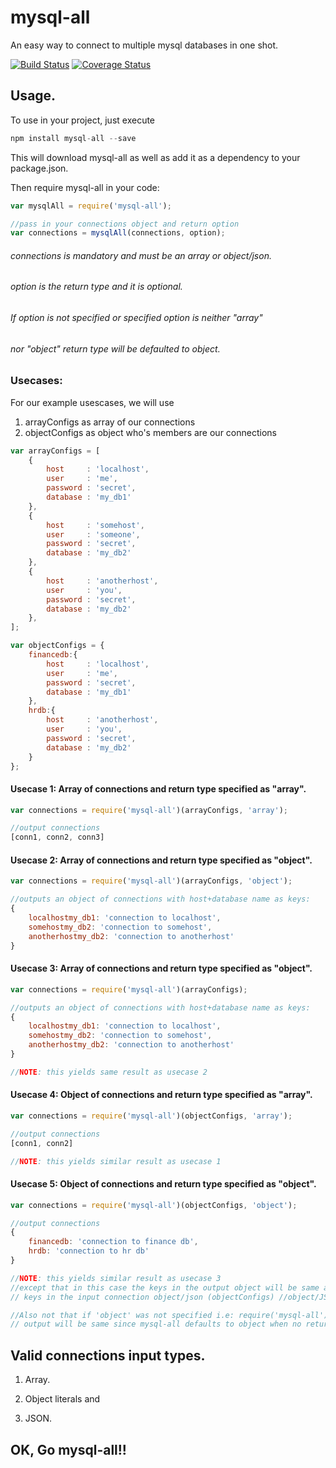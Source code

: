 # mysql-all

An easy way to connect to multiple mysql databases in one shot.

[![Build Status](https://travis-ci.org/leewaygroups/mysql-all.svg?branch=master)](https://travis-ci.org/leewaygroups/mysql-all)
[![Coverage Status](https://coveralls.io/repos/github/leewaygroups/mysql-all/badge.svg?branch=continuousIntegration)](https://coveralls.io/github/leewaygroups/mysql-all?branch=continuousIntegration)

## Usage.
To use in your project, just execute

```js
npm install mysql-all --save
```

This will download mysql-all as well as add it as a dependency to your package.json.

Then require mysql-all in your code:

```js
var mysqlAll = require('mysql-all');

//pass in your connections object and return option
var connections = mysqlAll(connections, option);
```

######  connections is mandatory and must be an array or object/json.
######  option is the return type and it is optional. 
######  If  option is not specified or specified option is neither "array" 
######  nor "object" return type will be defaulted to object.

### Usecases:
For our example usescases, we will use
1. arrayConfigs as array of our connections
2. objectConfigs as object who's members are our connections

```js
var arrayConfigs = [
    {
        host     : 'localhost',
        user     : 'me',
        password : 'secret',
        database : 'my_db1'
    },
    {
        host     : 'somehost',
        user     : 'someone',
        password : 'secret',
        database : 'my_db2'
    },
    {
        host     : 'anotherhost',
        user     : 'you',
        password : 'secret',
        database : 'my_db2'
    },
];

var objectConfigs = {
    financedb:{
        host     : 'localhost',
        user     : 'me',
        password : 'secret',
        database : 'my_db1'
    },
    hrdb:{
        host     : 'anotherhost',
        user     : 'you',
        password : 'secret',
        database : 'my_db2'
    }
};
```

#### Usecase 1: Array of connections and return type specified as "array".

 ```js
var connections = require('mysql-all')(arrayConfigs, 'array');

//output connections
[conn1, conn2, conn3]
```


#### Usecase 2: Array of connections and return type specified as "object".
```js
var connections = require('mysql-all')(arrayConfigs, 'object');

//outputs an object of connections with host+database name as keys:
{
    localhostmy_db1: 'connection to localhost',
    somehostmy_db2: 'connection to somehost',
    anotherhostmy_db2: 'connection to anotherhost'
}
```


#### Usecase 3: Array of connections and return type specified as "object".
```js
var connections = require('mysql-all')(arrayConfigs);

//outputs an object of connections with host+database name as keys:
{
    localhostmy_db1: 'connection to localhost',
    somehostmy_db2: 'connection to somehost',
    anotherhostmy_db2: 'connection to anotherhost'
}

//NOTE: this yields same result as usecase 2
```


#### Usecase 4: Object of connections and return type specified as "array".
```js
var connections = require('mysql-all')(objectConfigs, 'array');

//output connections
[conn1, conn2]

//NOTE: this yields similar result as usecase 1
```


#### Usecase 5: Object of connections and return type specified as "object".
```js
var connections = require('mysql-all')(objectConfigs, 'object');

//output connections
{
    financedb: 'connection to finance db',
    hrdb: 'connection to hr db'
}

//NOTE: this yields similar result as usecase 3
//except that in this case the keys in the output object will be same as the
// keys in the input connection object/json (objectConfigs) //object/JSON.

//Also not that if 'object' was not specified i.e: require('mysql-all')(objectConfigs);
// output will be same since mysql-all defaults to object when no return option is specified.
```

## Valid connections input types.

1. Array.

2. Object literals and 

3. JSON.


## OK, Go mysql-all!!